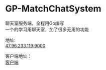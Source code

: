 # GP-MatchChatSystem  
聊天室服务端，全程用Go编写  
一个的学习用聊天室，加了很多无用的功能  
  
地址:  
[47.96.233.119:9000](http://47.96.233.119:9000)
  
客户端地址：  
[客户端](https://github.com/Vingdy/GP-ChatSystem-Client)
